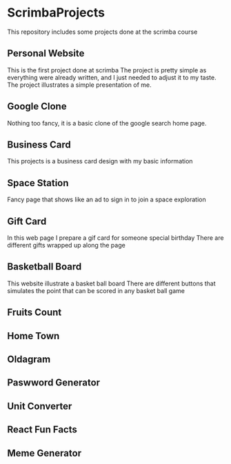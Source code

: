 # ScrimbaProjects
This repository includes some projects done at the scrimba course

## Personal Website
This is the first project done at scrimba
The project is pretty simple as everything were already written, and I just needed to adjust it to my taste. The project illustrates a simple presentation of me.

## Google Clone
Nothing too fancy, it is a basic clone of the google search home page.

## Business Card
This projects is a business card design with my basic information

## Space Station
Fancy page that shows like an ad to sign in to join a space exploration

## Gift Card
In this web page I prepare a gif card for someone special birthday
There are different gifts wrapped up along the page

## Basketball Board
This website illustrate a basket ball board
There are different buttons that simulates the point 
that can be scored in any basket ball game

## Fruits Count


## Home Town

## Oldagram

## Paswword Generator

## Unit Converter

## React Fun Facts

## Meme Generator


